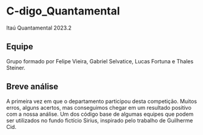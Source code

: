 # C-digo_Quantamental
Itaú Quantamental 2023.2

## Equipe
Grupo formado por Felipe Vieira, Gabriel Selvatice, Lucas Fortuna e Thales Steiner.

## Breve análise
A primeira vez em que o departamento participou desta competição.
Muitos erros, alguns acertos, mas conseguimos chegar em um resultado positivo com a nossa análise.
Um dos código base de algumas equipes que podem ser utilizados no fundo fictício Sirius, inspirado pelo trabalho de Guilherme Cid.
